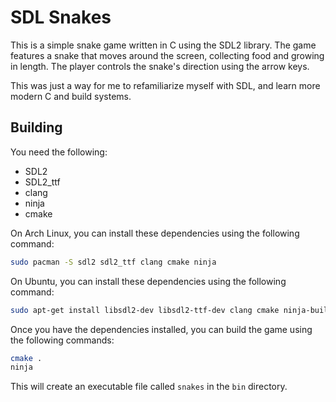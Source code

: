 # SDL Snakes

This is a simple snake game written in C using the SDL2 library. The game features a snake that moves around the screen,
collecting food and growing in length. The player controls the snake's direction using the arrow keys.

This was just a way for me to refamiliarize myself with SDL, and learn more modern C and build systems.

## Building

You need the following:

- SDL2
- SDL2_ttf
- clang
- ninja
- cmake

On Arch Linux, you can install these dependencies using the following command:

```bash
sudo pacman -S sdl2 sdl2_ttf clang cmake ninja
```

On Ubuntu, you can install these dependencies using the following command:

```bash
sudo apt-get install libsdl2-dev libsdl2-ttf-dev clang cmake ninja-build
```

Once you have the dependencies installed, you can build the game using the following commands:

```bash
cmake .
ninja
```

This will create an executable file called `snakes` in the `bin` directory.


